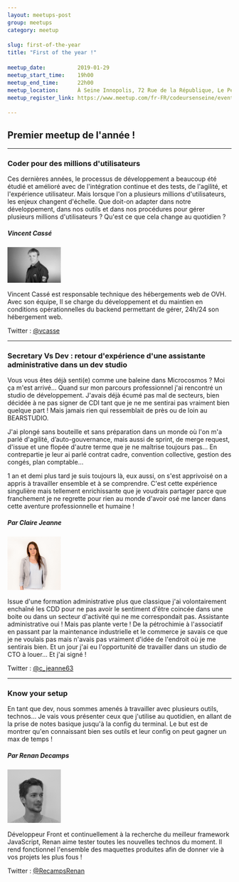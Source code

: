 ```yaml
---
layout: meetups-post
group: meetups
category: meetup

slug: first-of-the-year
title: "First of the year !"

meetup_date:          2019-01-29
meetup_start_time:    19h00
meetup_end_time:      22h00
meetup_location:      À Seine Innopolis, 72 Rue de la République, Le Petit Quevilly
meetup_register_link: https://www.meetup.com/fr-FR/codeursenseine/events/258063116/

---
```


## Premier meetup de l'année !

---

### Coder pour des millions d'utilisateurs

Ces dernières années, le processus de développement a beaucoup été étudié et amélioré avec de l'intégration continue et des tests, de l'agilité, et l'expérience utilisateur. Mais lorsque l'on a plusieurs millions d'utilisateurs, les enjeux changent d'échelle. Que doit-on adapter dans notre développement, dans nos outils et dans nos procédures pour gérer plusieurs millions d'utilisateurs ? Qu'est ce que cela change au quotidien ?

##### Vincent Cassé

<img src="/images/meetups/speakers/vincent.jpg" alt="Vincent Cassé" width="120" class="alignleft" />

Vincent Cassé est responsable technique des hébergements web de OVH. Avec son équipe, Il se charge du développement et du maintien en conditions opérationnelles du backend permettant de gérer, 24h/24 son hébergement web.

Twitter : [@vcasse](https://twitter.com/vcasse)

---

### Secretary Vs Dev : retour d'expérience d'une assistante administrative dans un dev studio

Vous vous êtes déjà senti(e) comme une baleine dans Microcosmos ? Moi ça m'est arrivé... Quand sur mon parcours professionnel j'ai rencontré un studio de développement. J'avais déjà écumé pas mal de secteurs, bien décidée à ne pas signer de CDI tant que je ne me sentirai pas vraiment bien quelque part ! Mais jamais rien qui ressemblait de près ou de loin au BEARSTUDIO.

J'ai plongé sans bouteille et sans préparation dans un monde où l'on m'a parlé d'agilité, d’auto-gouvernance, mais aussi de sprint, de merge request, d'issue et une flopée d'autre terme que je ne maîtrise toujours pas... En contrepartie je leur ai parlé contrat cadre, convention collective, gestion des congés, plan comptable...

1 an et demi plus tard je suis toujours là, eux aussi, on s'est apprivoisé on a appris à travailler ensemble et à se comprendre. C'est cette expérience singulière mais tellement enrichissante que je voudrais partager parce que franchement je ne regrette pour rien au monde d'avoir osé me lancer dans cette aventure professionnelle et humaine !

##### Par Claire Jeanne

<img src="/images/meetups/speakers/claireJeanne.png" alt="Claire Jeanne" width="120" class="alignleft" />

Issue d'une formation administrative plus que classique j'ai volontairement enchaîné les CDD pour ne pas avoir le sentiment d'être coincée dans une boite ou dans un secteur d'activité qui ne me correspondait pas. Assistante administrative oui ! Mais pas plante verte ! De la pétrochimie à l'associatif en passant par la maintenance industrielle et le commerce je savais ce que je ne voulais pas mais n'avais pas vraiment d'idée de l'endroit où je me sentirais bien. Et un jour j'ai eu l'opportunité de travailler dans un studio de CTO à louer... Et j'ai signé !

Twitter : [@c_jeanne63](https://twitter.com/c_jeanne63)

---

### Know your setup
 
En tant que dev, nous sommes amenés à travailler avec plusieurs outils, technos... Je vais vous présenter ceux que j'utilise au quotidien, en allant de la prise de notes basique jusqu'à la config du terminal. Le but est de montrer qu'en connaissant bien ses outils et leur config on peut gagner un max de temps !

##### Par Renan Decamps

<img src="/images/meetups/speakers/renan.png" alt="Renan Decamps" width="120" class="alignleft" />

Développeur Front et continuellement à la recherche du meilleur framework JavaScript, Renan aime tester toutes les nouvelles technos du moment. Il rend fonctionnel l'ensemble des maquettes produites afin de donner vie à vos projets les plus fous !

Twitter : [@RecampsRenan](https://twitter.com/DecampsRenan)
